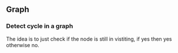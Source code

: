 ## Graph

### Detect cycle in a graph
The idea is to just check if the node is still in vistiting, if yes then yes otherwise no.